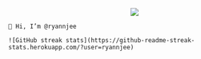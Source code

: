 
<p align="center">
	<img src="https://komarev.com/ghpvc/?username=ryannjee&color=blueviolet&style=flat-square&label=Profile+Views" />

	👋 Hi, I’m @ryannjee

	![GitHub streak stats](https://github-readme-streak-stats.herokuapp.com/?user=ryannjee)  
</p>
<!---
ryannjee/ryannjee is a ✨ special ✨ repository because its `README.md` (this file) appears on your GitHub profile.
You can click the Preview link to take a look at your changes.
--->
